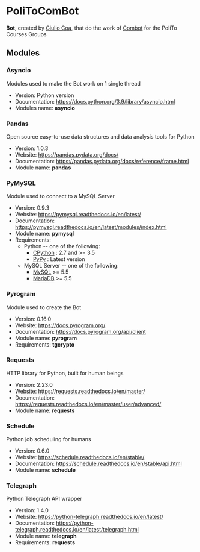 # PoliToComBot

**Bot**, created by [Giulio Coa](https://t.me/giulioCoaInCamelCase), that do the work of [Combot](https://t.me/combot) for the PoliTo Courses Groups



## Modules

### Asyncio

Modules used to make the Bot work on 1 single thread

* Version: Python version
* Documentation: https://docs.python.org/3.9/library/asyncio.html
* Modules name: **asyncio**



### Pandas

Open source easy-to-use data structures and data analysis tools for Python

* Version: 1.0.3
* Website: https://pandas.pydata.org/docs/
* Documentation: https://pandas.pydata.org/docs/reference/frame.html
* Module name: **pandas**



### PyMySQL

Module used to connect to a MySQL Server

* Version: 0.9.3
* Website: https://pymysql.readthedocs.io/en/latest/
* Documentation: https://pymysql.readthedocs.io/en/latest/modules/index.html
* Module name: **pymysql**
* Requirements:
	- Python -- one of the following:
		+ [CPython](http://www.python.org/) : 2.7 and >= 3.5
		+ [PyPy](http://pypy.org/) : Latest version
	- MySQL Server -- one of the following:
		+ [MySQL](http://www.mysql.com/) >= 5.5
		+ [MariaDB](https://mariadb.org/) >= 5.5



### Pyrogram

Module used to create the Bot

* Version: 0.16.0
* Website: https://docs.pyrogram.org/
* Documentation: https://docs.pyrogram.org/api/client
* Module name: **pyrogram**
* Requirements: **tgcrypto**



### Requests

HTTP library for Python, built for human beings

* Version: 2.23.0
* Website: https://requests.readthedocs.io/en/master/
* Documentation: https://requests.readthedocs.io/en/master/user/advanced/
* Module name: **requests**




### Schedule

Python job scheduling for humans

* Version: 0.6.0
* Website: https://schedule.readthedocs.io/en/stable/
* Documentation: https://schedule.readthedocs.io/en/stable/api.html
* Module name: **schedule**



### Telegraph

Python Telegraph API wrapper

* Version: 1.4.0
* Website: https://python-telegraph.readthedocs.io/en/latest/
* Documentation: https://python-telegraph.readthedocs.io/en/latest/telegraph.html
* Module name: **telegraph**
* Requirements: **requests**
